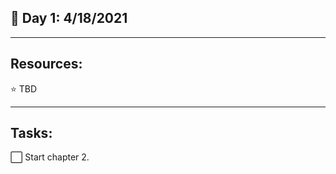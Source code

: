 ## :calendar: Day 1: 4/18/2021

---

## Resources:

:star: TBD

---

## Tasks:

:white_large_square: Start chapter 2.
